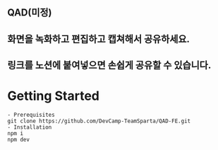 ## QAD(미정)

## 화면을 녹화하고 편집하고 캡쳐해서 공유하세요.

## 링크를 노션에 붙여넣으면 손쉽게 공유할 수 있습니다.

# Getting Started

    - Prerequisites
    git clone https://github.com/DevCamp-TeamSparta/QAD-FE.git
    - Installation
    npm i
    npm dev
